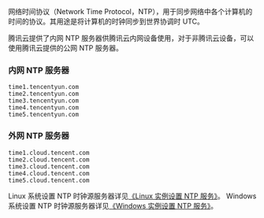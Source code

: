 网络时间协议（Network Time Protocol，NTP），用于同步网络中各个计算机的时间的协议。其用途是将计算机的时钟同步到世界协调时 UTC。

腾讯云提供了内网 NTP 服务器供腾讯云内网设备使用，对于非腾讯云设备，可以使用腾讯云提供的公网 NTP 服务器。

### 内网 NTP 服务器

```
time1.tencentyun.com
time2.tencentyun.com
time3.tencentyun.com
time4.tencentyun.com
time5.tencentyun.com
```

### 外网 NTP 服务器

```
time1.cloud.tencent.com 
time2.cloud.tencent.com 
time3.cloud.tencent.com
time4.cloud.tencent.com
time5.cloud.tencent.com
```

Linux 系统设置 NTP 时钟源服务器详见[《Linux 实例设置 NTP 服务》](https://cloud.tencent.com/document/product/213/30393)。
Windows 系统设置 NTP 时钟源服务器详见[《Windows 实例设置 NTP 服务》](https://cloud.tencent.com/document/product/213/30394)。



